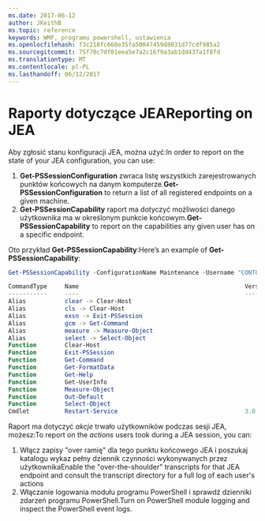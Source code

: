 ```yaml
---
ms.date: 2017-06-12
author: JKeithB
ms.topic: reference
keywords: WMF, programu powershell, ustawienia
ms.openlocfilehash: f3c218fc668e35fa50047459d8031d77cdf985a2
ms.sourcegitcommit: 75f70c7df01eea5e7a2c16f9a3ab1dd437a1f8fd
ms.translationtype: MT
ms.contentlocale: pl-PL
ms.lasthandoff: 06/12/2017
---
```

# <a name="reporting-on-jea"></a><span data-ttu-id="eac7e-102">Raporty dotyczące JEA</span><span class="sxs-lookup"><span data-stu-id="eac7e-102">Reporting on JEA</span></span>
<span data-ttu-id="eac7e-103">Aby zgłosić stanu konfiguracji JEA, można użyć:</span><span class="sxs-lookup"><span data-stu-id="eac7e-103">In order to report on the state of your JEA configuration, you can use:</span></span>
1.  <span data-ttu-id="eac7e-104">**Get-PSSessionConfiguration** zwraca listę wszystkich zarejestrowanych punktów końcowych na danym komputerze.</span><span class="sxs-lookup"><span data-stu-id="eac7e-104">**Get-PSSessionConfiguration** to return a list of all registered endpoints on a given machine.</span></span>
2.  <span data-ttu-id="eac7e-105">**Get-PSSessionCapability** raport ma dotyczyć możliwości danego użytkownika ma w określonym punkcie końcowym.</span><span class="sxs-lookup"><span data-stu-id="eac7e-105">**Get-PSSessionCapability** to report on the capabilities any given user has on a specific endpoint.</span></span>

<span data-ttu-id="eac7e-106">Oto przykład **Get-PSSessionCapability**:</span><span class="sxs-lookup"><span data-stu-id="eac7e-106">Here’s an example of **Get-PSSessionCapability**:</span></span>
```powershell
Get-PSSessionCapability -ConfigurationName Maintenance -Username "CONTOSO\JohnDoe"

CommandType     Name                                               Version    Source           
-----------     ----                                               -------    ------           
Alias           clear -> Clear-Host                                                            
Alias           cls -> Clear-Host                                                              
Alias           exsn -> Exit-PSSession                                                         
Alias           gcm -> Get-Command                                                             
Alias           measure -> Measure-Object                                                      
Alias           select -> Select-Object                                                        
Function        Clear-Host                                                                     
Function        Exit-PSSession                                                                 
Function        Get-Command                                                                    
Function        Get-FormatData                                                                 
Function        Get-Help                                                                       
Function        Get-UserInfo                                                                   
Function        Measure-Object                                                                 
Function        Out-Default                                                                    
Function        Select-Object                                                                  
Cmdlet          Restart-Service                                    3.0.0.0 Microsof...


```

<span data-ttu-id="eac7e-107">Raport ma dotyczyć _akcje_ trwało użytkowników podczas sesji JEA, możesz:</span><span class="sxs-lookup"><span data-stu-id="eac7e-107">To report on the _actions_ users took during a JEA session, you can:</span></span>
1. <span data-ttu-id="eac7e-108">Włącz zapisy "over ramię" dla tego punktu końcowego JEA i poszukaj katalogu wykaz pełny dziennik czynności wykonywanych przez użytkownika</span><span class="sxs-lookup"><span data-stu-id="eac7e-108">Enable the "over-the-shoulder" transcripts for that JEA endpoint and consult the transcript directory for a full log of each user's actions</span></span>
2. <span data-ttu-id="eac7e-109">Włączanie logowania modułu programu PowerShell i sprawdź dzienniki zdarzeń programu PowerShell.</span><span class="sxs-lookup"><span data-stu-id="eac7e-109">Turn on PowerShell module logging and inspect the PowerShell event logs.</span></span>

